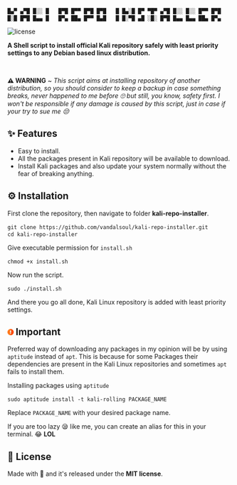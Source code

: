 
```
█▄▀ ▄▀█ █░░ █   █▀█ █▀▀ █▀█ █▀█   █ █▄░█ █▀ ▀█▀ ▄▀█ █░░ █░░ █▀▀ █▀█
█░█ █▀█ █▄▄ █   █▀▄ ██▄ █▀▀ █▄█   █ █░▀█ ▄█ ░█░ █▀█ █▄▄ █▄▄ ██▄ █▀▄
```
![license](https://img.shields.io/github/license/vandalsoul/darkmatter-grub2-theme?style=for-the-badge)

**A Shell script to install official Kali repository safely with least priority settings to any Debian based linux distribution.**

<br>

**⚠️ WARNING** ~ *This script aims at installing repository of another distribution, so you should consider to keep a backup in case something breaks, never happened to me before 🙄 but still, you know, safety first. I won't be responsible if any damage is caused by this script, just in case if your try to sue me 😒*

## ✨ Features

- Easy to install.
- All the packages present in Kali repository will be available to download.
- Install Kali packages and also update your system normally without the fear of breaking anything.

## ⚙️ Installation

First clone the repository, then navigate to folder **kali-repo-installer**.
```shell
git clone https://github.com/vandalsoul/kali-repo-installer.git
cd kali-repo-installer
```
Give executable permission for `install.sh`
```shell
chmod +x install.sh
```
Now run the script.
```shell
sudo ./install.sh
```
And there you go all done, Kali Linux repository is added with least priority settings.

<h2><img width="2.7%" src="/media/warn.png" alt="logo" /> <b>Important</b></h2>

Preferred way of downloading any packages in my opinion will be by using `aptitude` instead of `apt`.
This is because for some Packages their dependencies are present in the Kali Linux repositories and sometimes `apt` fails to install them.

Installing packages using `aptitude`
```shell
sudo aptitude install -t kali-rolling PACKAGE_NAME
```
Replace `PACKAGE_NAME` with your desired package name.

If you are too lazy 😪 like me, you can create an alias for this in your terminal. 😂 **LOL**

## 📝 License
Made with 💖 and it's released under the **MIT license**.
